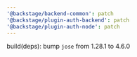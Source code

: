 ```yaml
---
'@backstage/backend-common': patch
'@backstage/plugin-auth-backend': patch
'@backstage/plugin-auth-node': patch
---
```


build(deps): bump `jose` from 1.28.1 to 4.6.0
